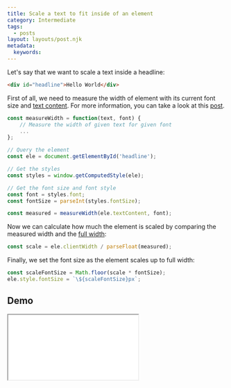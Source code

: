 ```yaml
---
title: Scale a text to fit inside of an element
category: Intermediate
tags:
  - posts
layout: layouts/post.njk
metadata:
  keywords:
---
```


Let's say that we want to scale a text inside a headline:

```html
<div id="headline">Hello World</div>
```

First of all, we need to measure the width of element with its current font size and [text content](/get-the-text-content-of-an-element).
For more information, you can take a look at this [post](/measure-the-width-of-given-text-of-given-font).

```js
const measureWidth = function(text, font) {
    // Measure the width of given text for given font
    ...
};

// Query the element
const ele = document.getElementById('headline');

// Get the styles
const styles = window.getComputedStyle(ele);

// Get the font size and font style
const font = styles.font;
const fontSize = parseInt(styles.fontSize);

const measured = measureWidth(ele.textContent, font);
```

Now we can calculate how much the element is scaled by comparing the measured width and the [full width](/determine-the-height-and-width-of-an-element):

```js
const scale = ele.clientWidth / parseFloat(measured);
```

Finally, we set the font size as the element scales up to full width:

```js
const scaleFontSize = Math.floor(scale * fontSize);
ele.style.fontSize = `\${scaleFontSize}px`;
```

## Demo

<iframe src='/demo/scale-a-text-to-fit-inside-of-an-element/index.html' />

## More

* [Determine the height and width of an element](/determine-the-height-and-width-of-an-element)
* [Get css styles of an element](/get-css-styles-of-an-element)
* [Get the text content of an element](/get-the-text-content-of-an-element)
* [Measure the width of given text of given font](/measure-the-width-of-given-text-of-given-font)
* [Resize the width of a text box to fit its content automatically](/resize-the-width-of-a-text-box-to-fit-its-content-automatically)
* [Set css style for an element](/set-css-style-for-an-element)